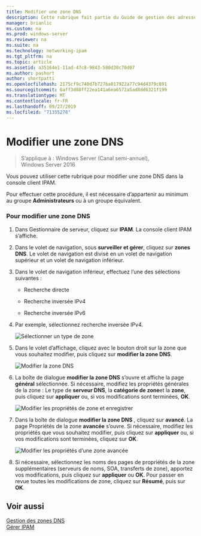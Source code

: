 ```yaml
---
title: Modifier une zone DNS
description: Cette rubrique fait partie du Guide de gestion des adresses IP (IPAM) de Windows Server 2016.
manager: brianlic
ms.custom: na
ms.prod: windows-server
ms.reviewer: na
ms.suite: na
ms.technology: networking-ipam
ms.tgt_pltfrm: na
ms.topic: article
ms.assetid: a35164e1-11ad-47c8-9843-580d30c70d07
ms.author: pashort
author: shortpatti
ms.openlocfilehash: 2175cf9c740d7b727ba017922a77c94d4379c891
ms.sourcegitcommit: 6aff3d88ff22ea141a6ea6572a5ad8dd6321f199
ms.translationtype: MT
ms.contentlocale: fr-FR
ms.lasthandoff: 09/27/2019
ms.locfileid: "71355278"
---
```

# <a name="edit-a-dns-zone"></a>Modifier une zone DNS

>S’applique à : Windows Server (Canal semi-annuel), Windows Server 2016

Vous pouvez utiliser cette rubrique pour modifier une zone DNS dans la console client IPAM.  
  
Pour effectuer cette procédure, il est nécessaire d’appartenir au minimum au groupe **Administrateurs** ou à un groupe équivalent.  
  
### <a name="to-edit-a-dns-zone"></a>Pour modifier une zone DNS  
  
1.  Dans Gestionnaire de serveur, cliquez sur **IPAM**. La console client IPAM s’affiche.  
  
2.  Dans le volet de navigation, sous **surveiller et gérer**, cliquez sur **zones DNS**. Le volet de navigation est divisé en un volet de navigation supérieur et un volet de navigation inférieur.  
  
3.  Dans le volet de navigation inférieur, effectuez l’une des sélections suivantes :  
  
    -   Recherche directe  
  
    -   Recherche inversée IPv4  
  
    -   Recherche inversée IPv6  
  
4.  Par exemple, sélectionnez recherche inversée IPv4.  
  
    ![Sélectionner un type de zone](../../media/Edit-a-DNS-Zone/ipam_EditZone_01.jpg)  
  
5.  Dans le volet d’affichage, cliquez avec le bouton droit sur la zone que vous souhaitez modifier, puis cliquez sur **modifier la zone DNS**.  
  
    ![Modifier la zone DNS](../../media/Edit-a-DNS-Zone/ipam_EditZone_02.jpg)  
  
6.  La boîte de dialogue **modifier la zone DNS** s’ouvre et affiche la page **général** sélectionnée. Si nécessaire, modifiez les propriétés générales de la zone : Le type de **serveur DNS**, la **catégorie de zone**et la **zone**, puis cliquez sur **appliquer** ou, si vos modifications sont terminées, **OK**.  
  
    ![Modifier les propriétés de zone et enregistrer](../../media/Edit-a-DNS-Zone/ipam_EditZone_03a.jpg)  
  
7.  Dans la boîte de dialogue **modifier la zone DNS** , cliquez sur **avancé**. La page Propriétés de la zone **avancée** s’ouvre. Si nécessaire, modifiez les propriétés que vous souhaitez modifier, puis cliquez sur **appliquer** ou, si vos modifications sont terminées, cliquez sur **OK**.  
  
    ![Modifier les propriétés d’une zone avancée](../../media/Edit-a-DNS-Zone/ipam_EditZone_04a.jpg)  
  
8.  Si nécessaire, sélectionnez les noms des pages de propriétés de la zone supplémentaires (serveurs de noms, SOA, transferts de zone), apportez vos modifications, puis cliquez sur **appliquer** ou **OK**. Pour passer en revue toutes les modifications de zone, cliquez sur **Résumé**, puis sur **OK**.  
  
## <a name="see-also"></a>Voir aussi  
[Gestion des zones DNS](DNS-Zone-Management.md)  
[Gérer IPAM](Manage-IPAM.md)  
  


